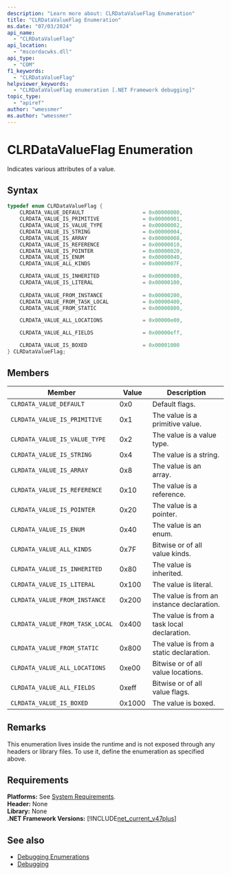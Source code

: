 ```yaml
---
description: "Learn more about: CLRDataValueFlag Enumeration"
title: "CLRDataValueFlag Enumeration"
ms.date: "07/03/2024"
api_name: 
  - "CLRDataValueFlag"
api_location: 
  - "mscordacwks.dll"
api_type: 
  - "COM"
f1_keywords: 
  - "CLRDataValueFlag"
helpviewer_keywords: 
  - "CLRDataValueFlag enumeration [.NET Framework debugging]"
topic_type: 
  - "apiref"
author: "wmessmer"
ms.author: "wmessmer"
---
```

# CLRDataValueFlag Enumeration

Indicates various attributes of a value.
  
## Syntax  
  
```cpp  
typedef enum CLRDataValueFlag {  
    CLRDATA_VALUE_DEFAULT                   = 0x00000000,
    CLRDATA_VALUE_IS_PRIMITIVE              = 0x00000001,
    CLRDATA_VALUE_IS_VALUE_TYPE             = 0x00000002,
    CLRDATA_VALUE_IS_STRING                 = 0x00000004,
    CLRDATA_VALUE_IS_ARRAY                  = 0x00000008,
    CLRDATA_VALUE_IS_REFERENCE              = 0x00000010,
    CLRDATA_VALUE_IS_POINTER                = 0x00000020,
    CLRDATA_VALUE_IS_ENUM                   = 0x00000040,
    CLRDATA_VALUE_ALL_KINDS                 = 0x0000007F,

    CLRDATA_VALUE_IS_INHERITED              = 0x00000080,
    CLRDATA_VALUE_IS_LITERAL                = 0x00000100,
    
    CLRDATA_VALUE_FROM_INSTANCE             = 0x00000200,
    CLRDATA_VALUE_FROM_TASK_LOCAL           = 0x00000400,
    CLRDATA_VALUE_FROM_STATIC               = 0x00000800,

    CLRDATA_VALUE_ALL_LOCATIONS             = 0x00000e00,

    CLRDATA_VALUE_ALL_FIELDS                = 0x00000eff,

    CLRDATA_VALUE_IS_BOXED                  = 0x00001000
} CLRDataValueFlag;  
```  
  
## Members  

|Member|Value|Description|
|------------|-----------------|-----------------|
|`CLRDATA_VALUE_DEFAULT`|0x0|Default flags.|
|`CLRDATA_VALUE_IS_PRIMITIVE`|0x1|The value is a primitive value.|
|`CLRDATA_VALUE_IS_VALUE_TYPE`|0x2|The value is a value type.|
|`CLRDATA_VALUE_IS_STRING`|0x4|The value is a string.|
|`CLRDATA_VALUE_IS_ARRAY`|0x8|The value is an array.|
|`CLRDATA_VALUE_IS_REFERENCE`|0x10|The value is a reference.|
|`CLRDATA_VALUE_IS_POINTER`|0x20|The value is a pointer.|
|`CLRDATA_VALUE_IS_ENUM`|0x40|The value is an enum.|
|`CLRDATA_VALUE_ALL_KINDS`|0x7F|Bitwise or of all value kinds.|
|`CLRDATA_VALUE_IS_INHERITED`|0x80|The value is inherited.|
|`CLRDATA_VALUE_IS_LITERAL`|0x100|The value is literal.|
|`CLRDATA_VALUE_FROM_INSTANCE`|0x200|The value is from an instance declaration.|
|`CLRDATA_VALUE_FROM_TASK_LOCAL`|0x400|The value is from a task local declaration.|
|`CLRDATA_VALUE_FROM_STATIC`|0x800|The value is from a static declaration.|
|`CLRDATA_VALUE_ALL_LOCATIONS`|0xe00|Bitwise or of all value locations.|
|`CLRDATA_VALUE_ALL_FIELDS`|0xeff|Bitwise or of all value flags.|
|`CLRDATA_VALUE_IS_BOXED`|0x1000|The value is boxed.|
 
## Remarks  

This enumeration lives inside the runtime and is not exposed through any headers or library files. To use it, define the enumeration as specified above.

## Requirements  

**Platforms:** See [System Requirements](../../get-started/system-requirements.md).  
**Header:** None  
**Library:** None  
**.NET Framework Versions:** [!INCLUDE[net_current_v47plus](../../../../includes/net-current-v47plus.md)]  
  
## See also

- [Debugging Enumerations](debugging-enumerations.md)
- [Debugging](index.md)